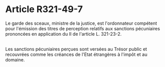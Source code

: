 # Article R321-49-7

<p>Le garde des sceaux, ministre de la justice, est l'ordonnateur compétent pour l'émission des titres de perception relatifs aux sanctions pécuniaires prononcées en application du II de l'article L. 321-23-2.<br/><br/>

Les sanctions pécuniaires perçues sont versées au Trésor public et recouvrées comme les créances de l'Etat étrangères à l'impôt et au domaine. </p>